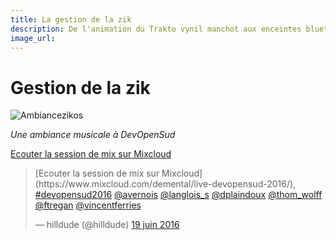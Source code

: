 ```yaml
---
title: La gestion de la zik 
description: De l'animation du Trakto vynil manchot aux enceintes bluetooth, gestion de la musique à devopensud
image_url: 
---
```


# Gestion de la zik

![Ambiancezikos](https://github.com/multibao/contributions/blob/master/media/devopensud-langlois-zik-ccbysa2.jpg?raw=true)

*Une ambiance musicale à DevOpenSud* 

[Ecouter la session de mix sur Mixcloud](https://www.mixcloud.com/demental/live-devopensud-2016/)

<blockquote class="twitter-tweet" data-lang="fr"><p lang="fr" dir="ltr">[Ecouter la session de mix sur Mixcloud](https://www.mixcloud.com/demental/live-devopensud-2016/), <a href="https://twitter.com/hashtag/devopensud2016?src=hash">#devopensud2016</a> <a href="https://twitter.com/avernois">@avernois</a> <a href="https://twitter.com/langlois_s">@langlois_s</a> <a href="https://twitter.com/dplaindoux">@dplaindoux</a> <a href="https://twitter.com/thom_wolff">@thom_wolff</a> <a href="https://twitter.com/FTregan">@ftregan</a> <a href="https://twitter.com/VincentFERRIES">@vincentferries</a></p>&mdash; hilldude (@hilldude) <a href="https://twitter.com/hilldude/status/744584404018860032">19 juin 2016</a></blockquote>
<script async src="//platform.twitter.com/widgets.js" charset="utf-8"></script>



